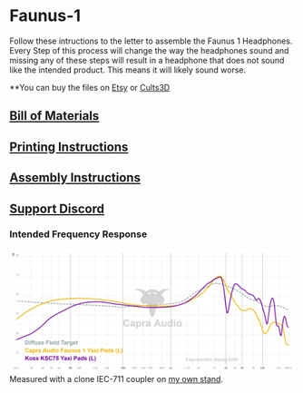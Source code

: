 # Faunus-1

Follow these intructions to the letter to assemble the Faunus 1 Headphones. Every Step of this process will change the way the headphones sound and missing any of these steps will result in a headphone that does not sound like the intended product. This means it will likely sound worse.

**You can buy the files on
[Etsy](https://www.etsy.com/listing/1627988814/faunus-1-files-only?click_key=78bbcee408fda18ba5afb828dbaf3938fe5803a4%3A1627988814&click_sum=befc3ad1&ref=shop_home_active_1&sts=1) or [Cults3D]()

## [Bill of Materials](https://github.com/CapraAudio/Faunus1/blob/main/Bill-of-Materials.md)

## [Printing Instructions](https://github.com/CapraAudio/Faunus1/blob/main/Printing-Instructions.md)

## [Assembly Instructions](https://github.com/CapraAudio/Faunus1/blob/main/Assembly-Instructions.md)

## [Support Discord](https://discord.gg/fb4HdDvErF)

### Intended Frequency Response

![Thumbnail](https://github.com/CapraAudio/Faunus1/blob/main/Faunus-1%20Frequency%20Response.png)
Measured with a clone IEC-711 coupler on [my own stand](https://www.printables.com/model/506860-iec711-stand).
